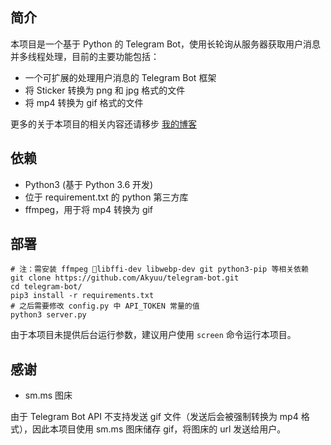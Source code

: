 ## 简介

本项目是一个基于 Python 的 Telegram Bot，使用长轮询从服务器获取用户消息并多线程处理，目前的主要功能包括：

- 一个可扩展的处理用户消息的 Telegram Bot 框架
- 将 Sticker 转换为 png 和 jpg 格式的文件
- 将 mp4 转换为 gif 格式的文件

更多的关于本项目的相关内容还请移步 [我的博客](https://blog.sandtears.com/2018/06/06/telegram-bot-note-1.html)

## 依赖

- Python3 (基于 Python 3.6 开发)
- 位于 requirement.txt 的 python 第三方库
- ffmpeg，用于将 mp4 转换为 gif

## 部署

```
# 注：需安装 ffmpeg libffi-dev libwebp-dev git python3-pip 等相关依赖
git clone https://github.com/Akyuu/telegram-bot.git
cd telegram-bot/
pip3 install -r requirements.txt
# 之后需要修改 config.py 中 API_TOKEN 常量的值
python3 server.py
```

由于本项目未提供后台运行参数，建议用户使用 `screen` 命令运行本项目。

## 感谢

- sm.ms 图床

由于 Telegram Bot API 不支持发送 gif 文件（发送后会被强制转换为 mp4 格式），因此本项目使用 sm.ms 图床储存 gif，将图床的 url 发送给用户。
